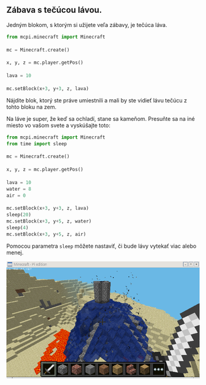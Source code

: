 ## Zábava s tečúcou lávou.

Jedným blokom, s ktorým si užijete veľa zábavy, je tečúca láva.

```python
from mcpi.minecraft import Minecraft

mc = Minecraft.create()

x, y, z = mc.player.getPos()

lava = 10

mc.setBlock(x+3, y+3, z, lava)
```

Nájdite blok, ktorý ste práve umiestnili a mali by ste vidieť lávu tečúcu z tohto bloku na zem.

Na láve je super, že keď sa ochladí, stane sa kameňom. Presuňte sa na iné miesto vo vašom svete a vyskúšajte toto:

```python
from mcpi.minecraft import Minecraft
from time import sleep

mc = Minecraft.create()

x, y, z = mc.player.getPos()

lava = 10
water = 8
air = 0

mc.setBlock(x+3, y+3, z, lava)
sleep(20)
mc.setBlock(x+3, y+5, z, water)
sleep(4)
mc.setBlock(x+3, y+5, z, air)

```

Pomocou parametra `sleep` môžete nastaviť, či bude lávy vytekať viac alebo menej.

![láva](images/lava.png)
